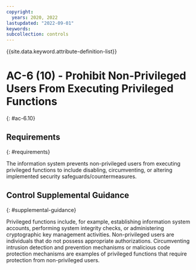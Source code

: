 ```yaml
---
copyright:
  years: 2020, 2022
lastupdated: "2022-09-01"
keywords: 
subcollection: controls
---
```



{{site.data.keyword.attribute-definition-list}}


# AC-6 (10) - Prohibit Non-Privileged Users From Executing Privileged Functions
{: #ac-6.10}

## Requirements
{: #requirements}

The information system prevents non-privileged users from executing privileged functions to include disabling, circumventing, or altering implemented security safeguards/countermeasures.

## Control Supplemental Guidance
{: #supplemental-guidance}

Privileged functions include, for example, establishing information system accounts, performing system integrity checks, or administering cryptographic key management activities. Non-privileged users are individuals that do not possess appropriate authorizations. Circumventing intrusion detection and prevention mechanisms or malicious code protection mechanisms are examples of privileged functions that require protection from non-privileged users.
